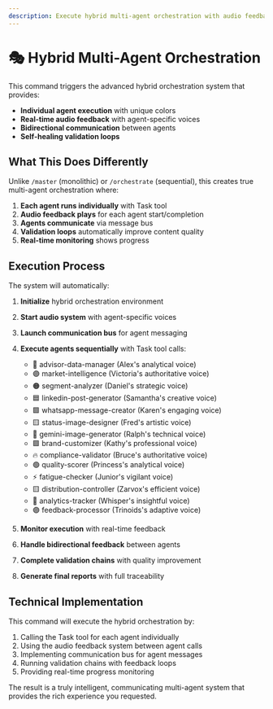 ```yaml
---
description: Execute hybrid multi-agent orchestration with audio feedback and bidirectional communication
---
```


# 🎭 Hybrid Multi-Agent Orchestration

This command triggers the advanced hybrid orchestration system that provides:
- **Individual agent execution** with unique colors
- **Real-time audio feedback** with agent-specific voices
- **Bidirectional communication** between agents
- **Self-healing validation loops**

## What This Does Differently

Unlike `/master` (monolithic) or `/orchestrate` (sequential), this creates true multi-agent orchestration where:

1. **Each agent runs individually** with Task tool
2. **Audio feedback plays** for each agent start/completion
3. **Agents communicate** via message bus
4. **Validation loops** automatically improve content quality
5. **Real-time monitoring** shows progress

## Execution Process

The system will automatically:

1. **Initialize** hybrid orchestration environment
2. **Start audio system** with agent-specific voices
3. **Launch communication bus** for agent messaging
4. **Execute agents sequentially** with Task tool calls:
   - 🔵 advisor-data-manager (Alex's analytical voice)
   - 🟣 market-intelligence (Victoria's authoritative voice)
   - 🟠 segment-analyzer (Daniel's strategic voice)
   - 🟦 linkedin-post-generator (Samantha's creative voice)
   - 🟩 whatsapp-message-creator (Karen's engaging voice)
   - 🟨 status-image-designer (Fred's artistic voice)
   - 🔴 gemini-image-generator (Ralph's technical voice)
   - 🟪 brand-customizer (Kathy's professional voice)
   - 🔥 compliance-validator (Bruce's authoritative voice)
   - 🟢 quality-scorer (Princess's analytical voice)
   - ⚡ fatigue-checker (Junior's vigilant voice)
   - 🟨 distribution-controller (Zarvox's efficient voice)
   - 🔷 analytics-tracker (Whisper's insightful voice)
   - 🟣 feedback-processor (Trinoids's adaptive voice)

5. **Monitor execution** with real-time feedback
6. **Handle bidirectional feedback** between agents
7. **Complete validation chains** with quality improvement
8. **Generate final reports** with full traceability

## Technical Implementation

This command will execute the hybrid orchestration by:

1. Calling the Task tool for each agent individually
2. Using the audio feedback system between agent calls
3. Implementing communication bus for agent messages
4. Running validation chains with feedback loops
5. Providing real-time progress monitoring

The result is a truly intelligent, communicating multi-agent system that provides the rich experience you requested.